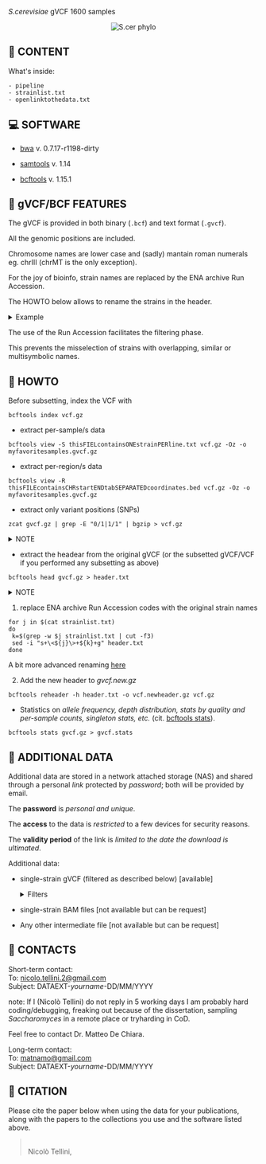 *S.cerevisiae* gVCF 1600 samples

<p align="center">
  <img src="https://github.com/nicolo-tellini/S.cerevisiae-gVCF/blob/main/imagelogo.png" alt="S.cer phylo"/>
</p>

## :open_file_folder: CONTENT

What's inside:

```
- pipeline
- strainlist.txt
- openlinktothedata.txt
```

## :computer: SOFTWARE

* [bwa](https://github.com/lh3/bwa/releases/tag/v0.7.17) v. 0.7.17-r1198-dirty

* [samtools](https://github.com/samtools/samtools/releases/tag/1.14) v. 1.14

* [bcftools](https://github.com/samtools/bcftools/releases/tag/1.15.1) v. 1.15.1

## :page_facing_up: gVCF/BCF FEATURES

The gVCF is provided in both binary (```.bcf```) and text format (```.gvcf```).

All the genomic positions are included.

Chromosome names are lower case and (sadly) mantain roman numerals eg. chrIII (chrMT is the only exception).

For the joy of bioinfo, strain names are replaced by the ENA archive Run Accession.

The HOWTO below allows to rename the strains in the header.

<details><summary>Example</summary>
    
  The strain **UWO 03-433.3** in the gVCF is named ERR1352879. Renaming ERR1352879 results in **UWO 03-433.3** 
  
</details>
     
The use of the Run Accession facilitates the filtering phase.

This prevents the misselection of strains with overlapping, similar or multisymbolic names.

## :wrench: HOWTO

Before subsetting, index the VCF with 

```
bcftools index vcf.gz
```

 - extract per-sample/s data
 ```
 bcftools view -S thisFIELcontainsONEstrainPERline.txt vcf.gz -Oz -o myfavoritesamples.gvcf.gz
 ```

 - extract per-region/s data
 ```
 bcftools view -R thisFILEcontainsCHRstartENDtabSEPARATEDcoordinates.bed vcf.gz -Oz -o myfavoritesamples.gvcf.gz
 ```
 
 - extract only variant positions (SNPs)
 ```
 zcat gvcf.gz | grep -E "0/1|1/1" | bgzip > vcf.gz
 ```
 <details><summary>NOTE</summary>
    
  The output of this command will remove the header. Nevermind, we can put it back. 
  
 </details>
 
 - extract the headear from the original gVCF (or the subsetted gVCF/VCF if you performed any subsetting as above)
 ```
 bcftools head gvcf.gz > header.txt
 ```
  <details><summary>NOTE</summary>
    
  If you want **keep** the ENA archive Run Accession codes as strain names jump to 2. If you want **replace** the ENA archive Run Accession codes with the original strain names follow all the steps. 
  
</details>

 
 1) replace ENA archive Run Accession codes with the original strain names
 
 ```
 for j in $(cat strainlist.txt)
 do
  k=$(grep -w $j strainlist.txt | cut -f3)
  sed -i "s+\<${j}\>+${k}+g" header.txt
 done
 ```
 A bit more advanced renaming [here]()
 
 2) Add the new header to *gvcf.new.gz*
 ```
 bcftools reheader -h header.txt -o vcf.newheader.gz vcf.gz
 ```
 - Statistics on *allele frequency, depth distribution, stats by quality and per-sample counts, singleton stats, etc.* (cit. [bcftools stats](https://samtools.github.io/bcftools/bcftools.html#stats)).
 ```
 bcftools stats gvcf.gz > gvcf.stats
 ```

## :paperclip: ADDITIONAL DATA

Additional data are stored in a network attached storage (NAS) and shared through a personal *link* protected by *password*; both will be provided by email.

The **password** is *personal and unique*.

The **access** to the data is *restricted* to a few devices for security reasons.

The **validity period** of the link is *limited to the date the download is ultimated*.

Additional data:

- single-strain gVCF (filtered as described below) [available]
  <details><summary>Filters</summary>
  
     MQ >= 5
  
     QUAL >= 20
  
     DP >= 10
  
  </details>

- single-strain BAM files [not available but can be request]

- Any other intermediate file [not available but can be request]


## :e-mail: CONTACTS

Short-term contact:</br>
To: nicolo.tellini.2@gmail.com </br>
Subject: DATAEXT-*yourname*-DD/MM/YYYY

note: If I (Nicolò Tellini) do not reply in 5 working days I am probably hard coding/debugging, freaking out because of the dissertation, sampling *Saccharomyces* in a remote place or tryharding in CoD.</br>

Feel free to contact Dr. Matteo De Chiara.

Long-term contact:</br>
To: matnamo@gmail.com </br>
Subject: DATAEXT-*yourname*-DD/MM/YYYY

## :scroll: CITATION

Please cite the paper below when using the data for your publications, along with the papers to the collections you use and the software listed above.

>  </br>
> Nicolò Tellini,</br>
>
